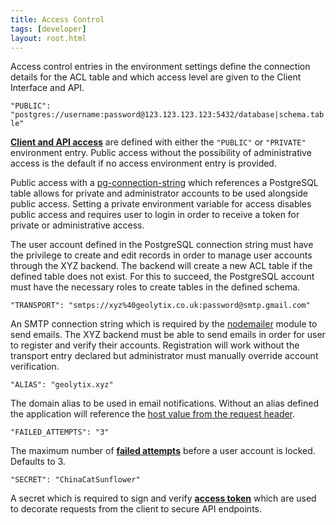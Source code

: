 ```yaml
---
title: Access Control
tags: [developer]
layout: root.html
---
```


Access control entries in the environment settings define the connection details for the ACL table and which access level are given to the Client Interface and API.

`"PUBLIC": "postgres://username:password@123.123.123.123:5432/database|schema.table"`

[**Client and API access**](../../access/access/) are defined with either the `"PUBLIC"` or `"PRIVATE"` environment entry. Public access without the possibility of administrative access is the default if no access environment entry is provided.

Public access with a [pg-connection-string](https://github.com/iceddev/pg-connection-string) which references a PostgreSQL table allows for private and administrator accounts to be used alongside public access. Setting a private environment variable for access disables public access and requires user to login in order to receive a token for private or administrative access.

The user account defined in the PostgreSQL connection string must have the privilege to create and edit records in order to manage user accounts through the XYZ backend. The backend will create a new ACL table if the defined table does not exist. For this to succeed, the PostgreSQL account must have the necessary roles to create tables in the defined schema.

`"TRANSPORT": "smtps://xyz%40geolytix.co.uk:password@smtp.gmail.com"`

An SMTP connection string which is required by the [nodemailer](https://nodemailer.com/smtp) module to send emails. The XYZ backend must be able to send emails in order for user to register and verify their accounts. Registration will work without the transport entry declared but administrator must manually override account verification.

`"ALIAS": "geolytix.xyz"`

The domain alias to be used in email notifications. Without an alias defined the application will reference the [host value from the request header](https://developer.mozilla.org/en-US/docs/Web/HTTP/Headers/Host).

`"FAILED_ATTEMPTS": "3"`

The maximum number of [**failed attempts**](../../access/failed-login-attempts/) before a user account is locked. Defaults to 3.

`"SECRET": "ChinaCatSunflower"`

A secret which is required to sign and verify [**access token**](../../../../infrastructure/security/jwt-token/) which are used to decorate requests from the client to secure API endpoints.